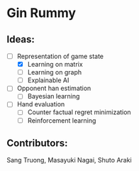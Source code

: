 # Gin Rummy

## Ideas:
- [ ] Representation of game state
  - [x] Learning on matrix
  - [ ] Learning on graph
  - [ ] Explainable AI 

- [ ] Opponent han estimation 
  - [ ] Bayesian learning

- [ ] Hand evaluation 
  - [ ]  Counter factual regret minimization 
  - [ ]  Reinforcement learning 

## Contributors: 
Sang Truong, Masayuki Nagai, Shuto Araki
